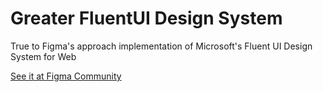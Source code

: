 # Greater FluentUI Design System
True to Figma's approach implementation of Microsoft's Fluent UI Design System for Web


[See it at Figma Community](https://www.figma.com/community/file/915724932792637691/Better-Fluent-UI-Design-System-for-Web)
